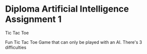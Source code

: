 # Diploma Artificial Intelligence Assignment 1
Tic Tac Toe

Fun Tic Tac Toe Game that can only be played with an AI.
There's 3 difficulties
